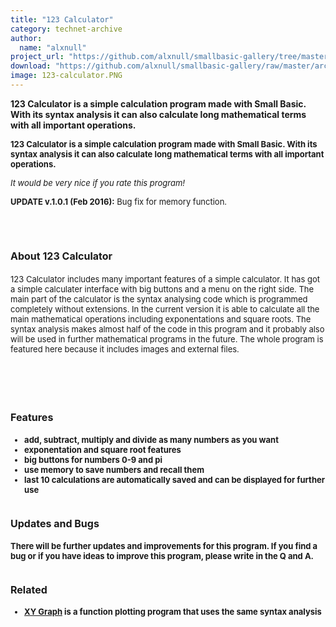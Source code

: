 ```yaml
---
title: "123 Calculator"
category: technet-archive
author:
  name: "alxnull"
project_url: "https://github.com/alxnull/smallbasic-gallery/tree/master/archive/123_Calculator"
download: "https://github.com/alxnull/smallbasic-gallery/raw/master/archive/123_Calculator/123 Calculator 1.0.1.zip"
image: 123-calculator.PNG
---
```


<b>123 Calculator is a simple calculation program made with Small Basic. With its syntax analysis it can also calculate long mathematical terms with all important operations.</b>

<DIV id=longDesc>
<P><SPAN style="FONT-SIZE: small"><STRONG>123 Calculator is a simple calculation program made with Small Basic. With its syntax analysis it can also calculate long mathematical terms with all important operations.<BR></STRONG></SPAN></P>
<P><SPAN style="FONT-SIZE: small"><EM>It would be very nice if you rate this program!</EM></SPAN></P>
<P><SPAN style="FONT-SIZE: small"><SPAN style="FONT-SIZE: xx-small"><SPAN style="FONT-SIZE: small"><SPAN style="FONT-SIZE: small"><SPAN style="FONT-SIZE: small"><SPAN style="FONT-SIZE: small"><STRONG>UPDATE v.1.0.1 (Feb 2016):</STRONG> Bug fix for memory function.<BR></SPAN></SPAN></SPAN></SPAN></SPAN></SPAN></P>
<P><SPAN style="FONT-SIZE: small"><SPAN style="FONT-SIZE: xx-small"><SPAN style="FONT-SIZE: small"><SPAN style="FONT-SIZE: small"><SPAN style="FONT-SIZE: small"><SPAN style="FONT-SIZE: small"><BR></SPAN></SPAN></SPAN></SPAN></SPAN></SPAN></P>
<H1><SPAN style="FONT-SIZE: medium">About 123 Calculator</SPAN></H1>
<P><SPAN style="FONT-SIZE: small">123 Calculator includes many important features of a simple calculator. It has got a simple calculater interface with big buttons and a menu on the right side. The main part of the calculator is the syntax analysing code which is programmed completely without extensions. In the current version it is able to calculate all the main mathematical operations including exponentations and square roots. The syntax analysis makes almost half of the code in this program and it probably also will be used in further mathematical programs in the future. The whole program is featured here because it includes images and external files.</SPAN></P>
<H1><SPAN style="FONT-SIZE: small">&nbsp;&nbsp;&nbsp;&nbsp;&nbsp;&nbsp; 
<H1><SPAN style="FONT-SIZE: medium">Features</SPAN></H1>
<UL>
<LI><SPAN style="FONT-SIZE: small">add, subtract, multiply and divide as many numbers as you want<BR></SPAN>
<LI><SPAN style="FONT-SIZE: small">exponentation and square root features</SPAN> 
<LI><SPAN style="FONT-SIZE: small">big buttons for numbers 0-9 and pi&nbsp; <BR></SPAN>
<LI><SPAN style="FONT-SIZE: small">use memory to save numbers and recall them&nbsp;&nbsp;&nbsp;&nbsp;&nbsp;&nbsp;&nbsp;&nbsp;&nbsp;&nbsp;&nbsp;&nbsp;&nbsp;&nbsp;&nbsp;&nbsp;&nbsp;&nbsp;&nbsp;&nbsp;&nbsp;&nbsp;&nbsp;&nbsp;&nbsp;&nbsp;&nbsp;&nbsp;&nbsp;&nbsp;&nbsp;&nbsp;&nbsp;&nbsp;&nbsp;&nbsp;&nbsp;&nbsp;&nbsp;&nbsp;&nbsp;&nbsp;&nbsp;&nbsp;&nbsp;&nbsp;&nbsp;&nbsp;&nbsp;</SPAN> 
<LI><SPAN style="FONT-SIZE: small">last 10 calculations are automatically saved and can be displayed for further use</SPAN><SPAN style="FONT-SIZE: small"><SPAN style="FONT-SIZE: xx-small">&nbsp;&nbsp;&nbsp; </SPAN><BR></SPAN></LI></UL>
<H1><SPAN style="FONT-SIZE: small"><SPAN style="FONT-SIZE: medium">Updates and Bugs</SPAN></SPAN></H1>
<P><SPAN style="FONT-SIZE: small"><SPAN style="FONT-SIZE: medium"><SPAN style="FONT-SIZE: small">There will be further updates and improvements for this program. If you find a bug or if you have ideas to improve this program, please write in the Q and A.</SPAN></SPAN></SPAN></P>
<H1><SPAN style="FONT-SIZE: small"><SPAN style="FONT-SIZE: medium">Related</SPAN></SPAN></H1>
<UL>
<LI><SPAN style="FONT-SIZE: small"><SPAN style="FONT-SIZE: medium"><SPAN style="FONT-SIZE: small"><STRONG><A href="https://gallery.technet.microsoft.com/XY-Graph-87504eee">XY Graph</A></STRONG> is a function plotting program that uses the same syntax analysis</SPAN></SPAN></SPAN> </LI></UL>
<P><SPAN style="FONT-SIZE: small"><SPAN style="FONT-SIZE: medium"><SPAN style="FONT-SIZE: small">&nbsp;</SPAN></SPAN></SPAN></P></DIV>
